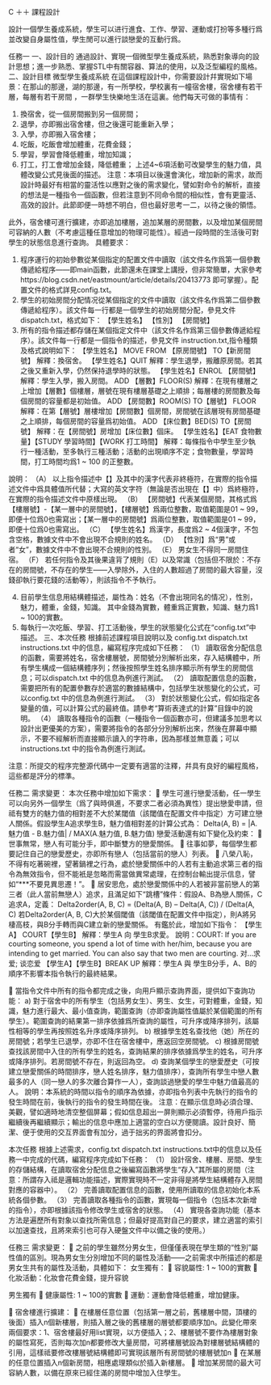C ＋＋ 課程設計

設計一個學生養成系統，學生可以进行進食、工作、學習、運動或打扮等多種行爲並改變自身屬性值，學生閒可以進行談戀愛的互動行爲。



任務一
一、設計目的
	通過設計、實現一個微型學生養成系統，熟悉對象導向的設計思想；進一步熟悉、掌握STL中有關容器、算法的使用，以及泛型編程的風格。
二、設計目標
微型學生養成系統
在這個課程設計中，你需要設計幷實現如下場景：在那山的那邊，湖的那邊，有一所學校，學校裏有一幢宿舍樓，宿舍樓有若干層，每層有若干房間 ，一群學生快樂地生活在這裏。他們每天可做的事情有：
1.	換宿舍，從一個房間搬到另一個房間；
2.	退學，亦即搬出宿舍樓，但之後還可能重新入學；
3.	入學，亦即搬入宿舍樓；
4.	吃飯，吃飯會增加體重，花費金錢；
5.	學習，學習會降低體重，增加知識；
6.	打工，打工會增加金錢，降低體重；
上述4~6項活動可改變學生的魅力值，具體改變公式見後面的描述。
注意：本項目以後還會演化，增加新的需求，故而設計時最好有相當的靈活性以應對之後的需求變化，譬如對命令的解析，直接的想法是一種指令一個函數，但若注意到不同命令間的相似性，會有更靈活、高效的設計。此節即便一時想不明白，但也最好思考一二，以待之後的領悟。

此外，宿舍樓可進行擴建，亦即追加樓層，追加某層的房間數，以及增加某個房間可容納的人數（不考慮這種任意增加的物理可能性）。經過一段時間的生活後可對學生的狀態信息進行查詢。
具體要求：
1.	程序運行的初始參數從某個指定的配置文件中讀取（該文件名作爲第一個參數傳遞給程序——即main函數，此節還未在課堂上講授，但非常簡單，大家參考https://blog.csdn.net/eastmount/article/details/20413773 即可掌握）。配置文件的格式詳見config.txt。
2.	學生的初始房間分配情况從某個指定的文件中讀取（該文件名作爲第二個參數傳遞給程序）。該文件每一行都是一個學生的初始房間分配，參見文件 dispatch.txt，格式如下：
【學生姓名】 【性別】 【房間號】
3.	所有的指令描述都存儲在某個指定文件中（該文件名作爲第三個參數傳遞給程序）。該文件每一行都是一個指令的描述，參見文件 instruction.txt,指令種類及格式說明如下：
【學生姓名】 MOVE  FROM 【原房間號】 TO【新房間號】
解釋：換宿舍。
【學生姓名】QUIT
解釋：學生退學，搬離原房間。若其之後又重新入學，仍然保持退學時的狀態。
【學生姓名】ENROL 【房間號】
解釋：學生入學，搬入房間。
ADD 【層數】FLOOR(S)
解釋：在現有樓層之上增加【層數】個樓層，層號在現有樓層基礎之上順排；每層樓的房間數及每個房間的容量都是初始值。
ADD 【房間數】ROOM(S) TO【層號】 FLOOR
解釋：在第【層號】層樓增加【房間數】個房間，房間號在該層現有房間基礎之上順排，每個房間的容量爲初始值。
ADD 【床位數】BED(S)  TO【房間號】
解釋：在【房間號】房增加【床位數】個床。 
【學生姓名】【EAT 食物數量】【STUDY 學習時間】【WORK 打工時間】
解釋：每條指令中學生至少執行一種活動，至多執行三種活動；活動的出現順序不定；食物數量，學習時間，打工時間均爲1 ~ 100 的正整數。

說明：
（A）	以上指令描述中【】及其中的漢字代表非終極符，在實際的指令描述文件中爲具體值所代替；大寫的英文字符（無論是否出現在【】中）爲終極符，在實際的指令描述文件中原樣出現。
（B）	【房間號】代表某個房間，其格式爲 【樓層號】-【某一層中的房間號】，【樓層號】爲兩位整數，取值範圍是01 ~ 99，即便十位爲0也需寫出；【某一層中的房間號】爲兩位整數，取值範圍是01 ~ 99，即便十位爲0也需寫出。
（C）	【學生姓名】爲漢字，長度爲2 ~ 4個漢字，不包含空格，數據文件中不會出現不合規則的姓名。
（D）	【性別】爲“男”或者“女”，數據文件中不會出現不合規則的性別。
（E）	男女生不得同一房間住宿。
（F）	若任何指令及其後果違背了規則（E）以及常識（包括但不限於：不存在的房間號，不存在的學生——入學除外，入住的人數超過了房間的最大容量，沒錢卻執行要花錢的活動等），則該指令不予執行。

4.	目前學生信息用結構體描述，屬性為：姓名（不會出現同名的情况），性別，魅力，體重，金錢，知識。
其中金錢為實數，體重爲正實數，知識、魅力爲1 ~ 100的實數。
5.	每執行一次吃飯、學習、打工活動後，學生的狀態變化公式在“config.txt”中描述。
三、本次任務
根據前述課程項目說明以及
config.txt
dispatch.txt
instructions.txt
中的信息，編寫程序完成如下任務：
（1）	讀取宿舍分配信息的函數，需要將姓名，宿舍樓層號，房間號分別解析出來，存入結構體中，所有學生構成一個結構體序列；然後按照學生姓名排序顯示所有學生的房間信息；可以dispatch.txt 中的信息為例進行測試。
（2）	讀取配置信息的函數，需要把所有的配置參數存於適當的數據結構中，包括學生狀態變化的公式，可以config.txt 中的信息為例進行測試。
（3）	對於狀態變化公式，假如指定各變量的值，可以計算公式的最終值。請參考“算術表達式的計算”目錄中的說明。
（4）	讀取各種指令的函數（一種指令一個函數亦可，但建議多加思考以設計出更優美的方案），需要將指令的各部分分別解析出來，然後在屏幕中顯示，不要不經解析而直接顯示讀入的字符串，因為那樣並無意義；可以instructions.txt 中的指令為例進行測試。

注意：所提交的程序完整源代碼中一定要有適當的注釋，幷具有良好的編程風格，這些都是評分的標準。


任務二
需求變更：
本次任務中增加如下需求：
	學生可進行戀愛活動，任一學生可以向另外一個學生（爲了與時俱進，不要求二者必須為異性）提出戀愛申請，但祗有雙方的魅力值的相對差不大於某閾值（該閾值在配置文件中指定）方可建立戀人關係。假設學生A追求學生B，魅力值相對差的計算公式為：
Delta(A, B) = |A.魅力值 - B.魅力值| / MAX(A.魅力值, B.魅力值)
	戀愛活動還有如下變化及約束：
	世事無常，戀人有可能分手，即中斷雙方的戀愛關係。
	往事如夢，每個學生都要記住自己的戀愛歷史，亦即所有戀人（包括當前的戀人）列表。
	八榮八恥，不得有吃著碗裡，望著鍋裡之行為，處於戀愛關係中的人若有主動追求第三者的指令為無效指令，但不能衹是忽略而需當做異常處理，在控制台輸出提示信息，譬如“***不要見異思遷！”。
	居安思危，處於戀愛關係中的人若被非當前戀人的第三者（此人當前無戀人）追求，且滿足如下“跳槽”條件：假設A、B為戀人關係，C追求A，定義：
Delta2order(A, B, C) = (Delta(A, B) – Delta(A, C)) / (Delta(A, C)
若Delta2order(A, B, C)大於某個閾值（該閾值在配置文件中指定），則A將另棲高枝，與B分手轉而與C建立新的戀愛關係。
有鑑於此，增加如下指令：
【學生A】 COURT【學生B】
解釋：學生A 向 學生B求愛。
說明：COURT: If you are courting someone, you spend a lot of time with her/him, because you are intending to get married. You can also say that two men are courting. 对…求爱; 谈恋爱 
【學生A】【學生B】BREAK UP
解釋：學生A 與 學生B分手，A、B的順序不影響本指令執行的最終結果。

	當指令文件中所有的指令都完成之後，向用戶顯示查詢界面，提供如下查詢功能：
a)	對于宿舍中的所有學生（包括男女生）、男生、女生，可對體重，金錢，知識，魅力進行最大、最小值查詢，範圍查詢（亦即查詢屬性值屬於某個範圍的所有學生）。範圍查詢的結果第一排序依據爲所查詢的屬性，可升序或降序排列，該屬性相等的學生再按照姓名升序或降序排列。
b)	根據學生姓名查找他（她）所在的房間號；若學生已退學，亦即不住在宿舍樓中，應返回空房間號。
c)	根據房間號查找該房間中入住的所有學生的姓名，查詢結果的排序依據爲學生的姓名，可升序或降序排列。若房間號不存在，則返回為空。
d)	查詢某個學生的戀愛歷史（可按建立戀愛關係的時間排序，戀人姓名排序，魅力值排序），查詢所有學生中戀人數最多的人（同一戀人的多次離合算作一人），查詢談過戀愛的學生中魅力值最高的人。
說明：本系統的時間以指令的順序為依據，亦即指令列表中先執行的指令的發生時間在前，後執行的指令的發生時間在後。
注意：在顯示信息時必須合理、美觀，譬如適時地清空整個屏幕；假如信息超出一屏則顯示必須暫停，待用戶指示繼續後再繼續顯示；輸出的信息中應加上適當的空白以方便閱讀。設計良好、簡潔、便于使用的交互界面會有加分，過于拙劣的界面將會扣分。

本次任務
根據上述需求，config.txt dispatch.txt instructions.txt中的信息以及任務一中完成的代碼，編寫程序完成如下任務：
（1）	設計宿舍、樓層、房間、學生的存儲結構，在讀取宿舍分配信息之後編寫函數將學生“存入”其所屬的房間（注意：所謂存入祗是邏輯功能描述，實際實現時不一定非得是將學生結構體存入房間對應的容器中）。
（2）	完善讀取配置信息的函數，使用所讀取的信息初始化本系統各個參數。
（3）	完善讀取各種指令的函數，實現每一個指令（包括本次新增的指令），亦即根據該指令修改學生或宿舍的狀態。
（4）	實現各查詢功能（基本方法是遍歷所有對象以查找所需信息；但最好提高對自己的要求，建立適當的索引以加速查找，且將來索引也可存入硬盤文件中以備之後的使用。）

任務三
需求變更：
	之前的學生雖然分男女生，但僅僅表現在學生類的“性別”屬性值的區別。現為男女生分別增加不同的屬性及活動——之前需求中所描述的都是男女生共有的屬性及活動，具體如下：
女生獨有：
	容貌屬性: 1 ~ 100的實數
	化妝活動：化妝會花費金錢，提升容貌

男生獨有
	健康屬性: 1 ~ 100的實數
	運動：運動會降低體重，增加健康。

	宿舍樓進行擴建：
	在樓層任意位置（包括第一層之前，舊樓層中間，頂樓的後面）插入n個新樓層，則插入層之後的舊樓層的層號都要順序加n。此變化帶來兩個要求：1、宿舍樓最好用list實現，以方便插入；2、樓層號不要作為樓層對象的屬性寫死，否則每次加n都要修改大量房間，可將樓層號設為對樓層號結構體的引用，這樣祗要修改樓層號結構體即可實現該層所有房間號的樓層號加n
	在某層的任意位置插入n個新房間，相應處理類似於插入新樓層。
	增加某房間的最大可容納人數，以備在原來已經住滿的房間中增加入住學生。

